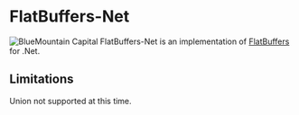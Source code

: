 FlatBuffers-Net
===============
![BlueMountain Capital](https://www.bluemountaincapital.com/media/logo.gif)
FlatBuffers-Net is an implementation of [FlatBuffers](http://google.github.io/flatbuffers/)
for .Net.

Limitations
-----------
Union not supported at this time.